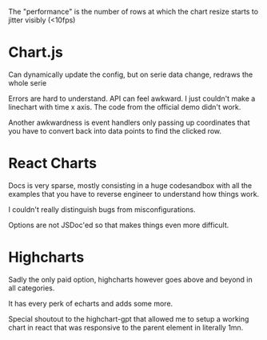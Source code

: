 The "performance" is the number of rows at which the chart resize starts to jitter visibly (<10fps)

# Chart.js

Can dynamically update the config, but on serie data change, redraws the whole serie

Errors are hard to understand. API can feel awkward. I just couldn't make a linechart with time x axis. The code from the official demo didn't work.

Another awkwardness is event handlers only passing up coordinates that you have to convert back into data points to find the clicked row.

# React Charts

Docs is very sparse, mostly consisting in a huge codesandbox with all the examples that you have to reverse engineer to understand how things work.

I couldn't really distinguish bugs from misconfigurations.

Options are not JSDoc'ed so that makes things even more difficult.

# Highcharts

Sadly the only paid option, highcharts however goes above and beyond in all categories.

It has every perk of echarts and adds some more.

Special shoutout to the highchart-gpt that allowed me to setup a working chart in react that was responsive to the parent element in literally 1mn.
